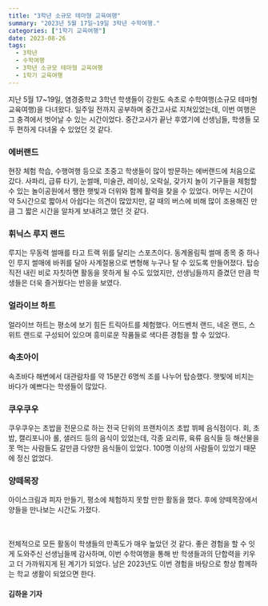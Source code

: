 ```yaml
---
title: "3학년 소규모 테마형 교육여행"
summary: "2023년 5월 17일~19일 3학년 수학여행."
categories: ["1학기 교육여행"]
date: 2023-08-26
tags:
  - 3학년
  - 수학여행
  - 3학년 소규모 테마형 교육여행
  - 1학기 교육여행
---
```


지난 5월 17~19일, 염경중학교 3학년 학생들이 강원도 속초로 수학여행(소규모 테마형 교육여행)을 다녀왔다. 일주일 전까지 공부하며 중간고사로 지쳐있었는데, 이번 여행은 그 충격에서 벗어날 수 있는 시간이었다. 중간고사가 끝난 후였기에 선생님들, 학생들 모두 편하게 다녀올 수 있었던 것 같다.

### 에버랜드

현장 체험 학습, 수행여행 등으로 초중고 학생들이 많이 방문하는 에버랜드에 처음으로 갔다. 사파리, 급류 타기, 눈썰매, 미술관, 레이싱, 오락실, 갖가지 놀이 기구들을 체험할 수 있는 놀이공원에서 쨍한 햇빛과 더위와 함께 활력을 찾을 수 있었다. 머무는 시간이 약 5시간으로 짧아서 아쉽다는 의견이 많았지만, 갈 때의 버스에 비해 많이 조용해진 만큼 그 짧은 시간을 알차게 보내려고 했던 것 같다.

### 휘닉스 루지 랜드

루지는 무동력 썰매를 타고 트랙 위를 달리는 스포츠이다. 동계올림픽 썰매 종목 중 하나인 루지 썰매에 바퀴를 달아 사계절용으로 변형해 누구나 탈 수 있도록 만들어졌다. 탑승 직전 내린 비로 자칫하면 활동을 못하게 될 수도 있었지만, 선생님들까지 즐겼던 만큼 학생들은 더욱 즐거웠다는 반응을 보였다.

### 얼라이브 하트

얼라이브 하트는 평소에 보기 힘든 트릭아트를 체험했다. 어드벤처 랜드, 네온 랜드, 스위트 랜드로 구성되어 있으며 흥미로운 작품들로 색다른 경험을 할 수 있었다.

### 속초아이

속초바다 해변에서 대관람차를 약 15분간 6명씩 조를 나누어 탑승했다. 햇빛에 비치는 바다가 예쁘다는 학생들이 많았다.

### 쿠우쿠우

쿠우쿠우는 초밥을 전문으로 하는 전국 단위의 프랜차이즈 초밥 뷔페 음식점이다. 회, 초밥, 캘리포니아 롤, 샐러드 등의 음식이 있었는데, 각종 요리류, 육류 음식들 등 해산물을 못 먹는 사람들도 갈만큼 다양한 음식들이 있었다. 100명 이상의 사람들이 있었기 때문에 정신 없었다.

### 양떼목장

아이스크림과 피자 만들기, 평소에 체험하지 못할 만한 활동을 했다. 후에 양떼목장에서 양들을 만나보는 시간도 가졌다.

ㅤ

전체적으로 모든 활동이 학생들의 만족도가 매우 높았던 것 같다. 좋은 경험을 할 수 잇게 도와주신 선생님들께 감사하며, 이번 수학여행을 통해 반 학생들과의 단합력을 키우고 더 가까워지게 된 계기가 되었다. 남은 2023년도 이번 경험을 바탕으로 항상 함께하는 학교 생활이 되었으면 한다.

#### 김하윤 기자